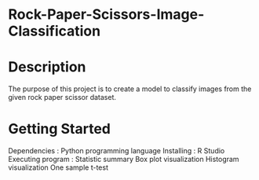 # Rock-Paper-Scissors-Image-Classification

# Description
The purpose of this project is to create a model to classify images from the given rock paper scissor dataset.
 
# Getting Started 
Dependencies : 
Python programming language 
Installing : 
R Studio 
Executing program : 
Statistic summary 
Box plot visualization 
Histogram visualization 
One sample t-test
